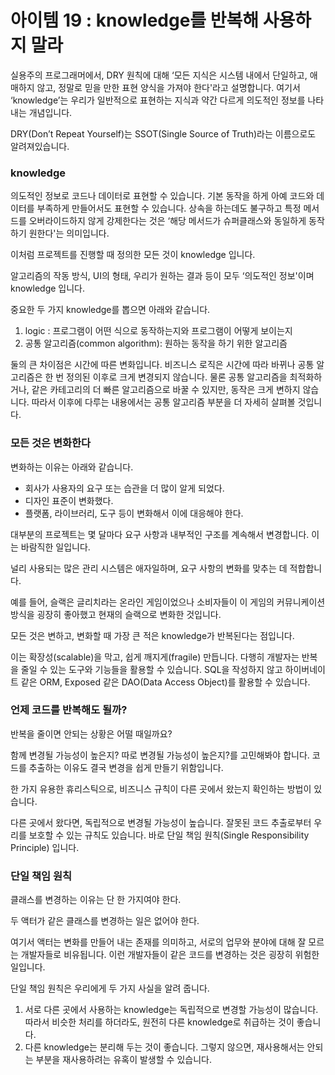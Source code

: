# 아이템 19 : knowledge를 반복해 사용하지 말라

실용주의 프로그래머에서, DRY 원칙에 대해 ‘모든 지식은 시스템 내에서 단일하고, 애매하지 않고, 정말로 믿을 만한 표현 양식을 가져야 한다'라고 설명합니다. 여기서 ‘knowledge’는 우리가 일반적으로 표현하는 지식과 약간 다르게 의도적인 정보를 나타내는 개념입니다. 

DRY(Don’t Repeat Yourself)는 SSOT(Single Source of Truth)라는 이름으로도 알려져있습니다. 

 

### knowledge

의도적인 정보로 코드나 데이터로 표현할 수 있습니다. 기본 동작을 하게 아예 코드와 데이터를 부족하게 만들어서도 표현할 수 있습니다. 상속을 하는데도 불구하고 특정 메서드를 오버라이드하지 않게 강제한다는 것은 ‘해당 메서드가 슈퍼클래스와 동일하게 동작하기 원한다'는 의미입니다.

이처럼 프로젝트를 진행할 때 정의한 모든 것이 knowledge 입니다.

알고리즘의 작동 방식, UI의 형태, 우리가 원하는 결과 등이 모두 ‘의도적인 정보'이며 knowledge 입니다. 

중요한 두 가지 knowledge를 뽑으면 아래와 같습니다.

1. logic : 프로그램이 어떤 식으로 동작하는지와 프로그램이 어떻게 보이는지
2. 공통 알고리즘(common algorithm): 원하는 동작을 하기 위한 알고리즘

둘의 큰 차이점은 시간에 따른 변화입니다. 비즈니스 로직은 시간에 따라 바뀌나 공통 알고리즘은 한 번 정의된 이후로 크게 변경되지 않습니다. 물론 공통 알고리즘을 최적화하거나, 같은 카테고리의 더 빠른 알고리즘으로 바꿀 수 있지만, 동작은 크게 변하지 않습니다. 따라서 이후에 다루는 내용에서는 공통 알고리즘 부분을 더 자세히 살펴볼 것입니다. 

### 모든 것은 변화한다

변화하는 이유는 아래와 같습니다.

- 회사가 사용자의 요구 또는 습관을 더 많이 알게 되었다.
- 디자인 표준이 변화했다.
- 플랫폼, 라이브러리, 도구 등이 변화해서 이에 대응해야 한다.

대부분의 프로젝트는 몇 달마다 요구 사항과 내부적인 구조를 계속해서 변경합니다. 이는 바람직한 일입니다. 

널리 사용되는 많은 관리 시스템은 애자일하며, 요구 사항의 변화를 맞추는 데 적합합니다.

예를 들어, 슬랙은 글리치라는 온라인 게임이었으나 소비자들이 이 게임의 커뮤니케이션 방식을 굉장히 좋아했고 현재의 슬랙으로 변화한 것입니다. 

모든 것은 변하고, 변화할 때 가장 큰 적은 knowledge가 반복된다는 점입니다. 

이는 확장성(scalable)을 막고, 쉽게 깨지게(fragile) 만듭니다. 다행히 개발자는 반복을 줄일 수 있는 도구와 기능들을 활용할 수 있습니다. SQL을 작성하지 않고 하이버네이트 같은 ORM, Exposed 같은 DAO(Data Access Object)를 활용할 수 있습니다. 

### 언제 코드를 반복해도 될까?

반복을 줄이면 안되는 상황은 어떨 때일까요?

함께 변경될 가능성이 높은지? 따로 변경될 가능성이 높은지?를 고민해봐야 합니다. 코드를 추출하는 이유도 결국 변경을 쉽게 만들기 위함입니다. 

한 가지 유용한 휴리스틱으로, 비즈니스 규칙이 다른 곳에서 왔는지 확인하는 방법이 있습니다. 

다른 곳에서 왔다면, 독립적으로 변경될 가능성이 높습니다. 잘못된 코드 추출로부터 우리를 보호할 수 있는 규칙도 있습니다. 바로 단일 책임 원칙(Single Responsibility Principle) 입니다.

### 단일 책임 원칙

클래스를 변경하는 이유는 단 한 가지여야 한다.

두 액터가 같은 클래스를 변경하는 일은 없어야 한다. 

여기서 액터는 변화를 만들어 내는 존재를 의미하고, 서로의 업무와 분야에 대해 잘 모르는 개발자들로 비유됩니다. 이런 개발자들이 같은 코드를 변경하는 것은 굉장히 위험한 일입니다. 

단일 책임 원칙은 우리에게 두 가지 사실을 알려 줍니다.

1. 서로 다른 곳에서 사용하는 knowledge는 독립적으로 변경할 가능성이 많습니다. 따라서 비슷한 처리를 하더라도, 원전히 다른 knowledge로 취급하는 것이 좋습니다.
2. 다른 knowledge는 분리해 두는 것이 좋습니다. 그렇지 않으면, 재사용해서는 안되는 부분을 재사용하려는 유혹이 발생할 수 있습니다.